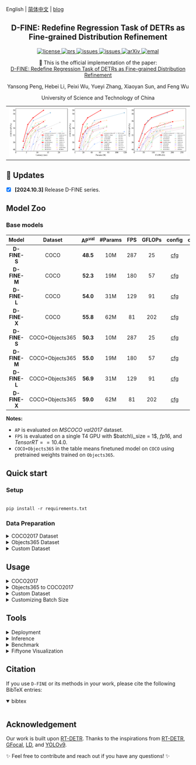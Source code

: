 <!--# [D-FINE: Redefine Regression Task of DETRs as Fine-grained Distribution Refinement](https://arxiv.org/abs/xxxxxx) -->
English | [简体中文](README_cn.md) | [blog](src/zoo/dfine/blog.md)

<h2 align="center">
  D-FINE: Redefine Regression Task of DETRs as Fine&#8209;grained&nbsp;Distribution&nbsp;Refinement
</h2>

<p align="center">
    <!-- <a href="https://github.com/lyuwenyu/RT-DETR/blob/main/LICENSE">
        <img alt="license" src="https://img.shields.io/badge/LICENSE-Apache%202.0-blue">
    </a> -->
    <a href="https://github.com/Peterande/D-FINE/blob/master/LICENSE">
        <img alt="license" src="https://img.shields.io/github/license/Peterande/D-FINE">
    </a>
    <a href="https://github.com/Peterande/D-FINE/pulls">
        <img alt="prs" src="https://img.shields.io/github/issues-pr/Peterande/D-FINE">
    </a>
    <a href="https://github.com/Peterande/D-FINE/issues">
        <img alt="issues" src="https://img.shields.io/github/issues/Peterande/D-FINE?color=pink">
    </a>
    <a href="https://github.com/Peterande/D-FINE">
        <img alt="issues" src="https://img.shields.io/github/stars/Peterande/D-FINE">
    </a>
    <a href="https://arxiv.org/abs/xxx.xxx">
        <img alt="arXiv" src="https://img.shields.io/badge/arXiv-xxx.xxx-red">
    </a>
    <a href="mailto: pengyansong@mail.ustc.edu.cn">
        <img alt="emal" src="https://img.shields.io/badge/contact_me-email-yellow">
    </a>
</p>

<p align="center">
    📄 This is the official implementation of the paper:
    <br>
    <a href="https://arxiv.org/abs/xxxxxx">D-FINE: Redefine Regression Task of DETRs as Fine-grained Distribution Refinement</a>
</p>


<p align="center">
Yansong Peng, Hebei Li, Peixi Wu, Yueyi Zhang, Xiaoyan Sun, and Feng Wu
</p>

<p align="center">
University of Science and Technology of China
</p>

<!-- <table><tr>
<td><img src=https://github.com/Peterande/storage/blob/master/latency.png border=0 width=333></td>
<td><img src=https://github.com/Peterande/storage/blob/master/params.png border=0 width=333></td>
<td><img src=https://github.com/Peterande/storage/blob/master/flops.png border=0 width=333></td>
</tr></table> -->

<table><tr>
<td><img src=https://github.com/Peterande/storage/blob/master/stats_padded.png border=0 width=1000></td>
</tr></table>


## 🚀 Updates
- [x] **\[2024.10.3\]** Release D-FINE series.
<!-- - 🔜 **\[Next\]** Release D-FINE series pretrained on Objects365. -->


## Model Zoo

### Base models
| Model | Dataset | AP<sup>val</sup> | #Params | FPS | GFLOPs | config | checkpoint |
| :---: | :---: | :---: |  :---: | :---: | :---: | :---: | :---: |
**D-FINE-S** | COCO | **48.5** |  10M | 287 | 25 | [cfg](./configs/dfine/dfine_hgnetv2_s_coco.yml) | [48.5](https://github.com/Peterande/storage/releases/download/dfinev1/dfine_s_coco.pth)
**D-FINE-M** | COCO | **52.3** |  19M | 180 | 57 | [cfg](./configs/dfine/dfine_hgnetv2_m_coco.yml) | [52.3](https://github.com/Peterande/storage/releases/download/dfinev1/dfine_m_coco.pth)
**D-FINE-L** | COCO | **54.0** |  31M | 129 | 91 | [cfg](./configs/dfine/dfine_hgnetv2_l_coco.yml) | [54.0](https://github.com/Peterande/storage/releases/download/dfinev1/dfine_l_coco.pth)
**D-FINE-X** | COCO | **55.8** |  62M | 81 | 202 | [cfg](./configs/dfine/dfine_hgnetv2_x_coco.yml) | [55.8](https://github.com/Peterande/storage/releases/download/dfinev1/dfine_x_coco.pth)
**D-FINE-S** | COCO+Objects365 | **50.3** |  10M | 287 | 25 | [cfg](./configs/dfine/objects365/dfine_hgnetv2_s_obj2coco.yml) | []()
**D-FINE-M** | COCO+Objects365 | **55.0** |  19M | 180 | 57 | [cfg](./configs/dfine/objects365/dfine_hgnetv2_m_obj2coco.yml) | []()
**D-FINE-L** | COCO+Objects365 | **56.9** |  31M | 129 | 91 | [cfg](./configs/dfine/objects365/dfine_hgnetv2_l_obj2coco.yml) | []()
**D-FINE-X** | COCO+Objects365 | **59.0** |  62M | 81 | 202 | [cfg](./configs/dfine/objects365/dfine_hgnetv2_x_obj2coco.yml) | []()

**Notes:**
- `AP` is evaluated on *MSCOCO val2017* dataset.
- `FPS` is evaluated on a single T4 GPU with $batch\\_size = 1$, $fp16$, and $TensorRT==10.4.0$.
- `COCO+Objects365` in the table means finetuned model on `COCO` using pretrained weights trained on `Objects365`.
<!-- - `Stage 1`: AP<sup>val</sup> before tuning off advanced augmentations in the final few epochs (Objects365 AP<sup>val</sup> if dataset is `COCO+365`). \
These ckpts offering better generalization.
- `Stage 2`: Best AP<sup>val</sup> after disabling advanced augmentations in the final few epochs. (COCO AP<sup>val</sup> if dataset is `COCO+365`) -->

## Quick start

### Setup

```shell

pip install -r requirements.txt
```







### Data Preparation

<details>
<summary> COCO2017 Dataset </summary>

1. Download COCO2017 from [OpenDataLab](https://opendatalab.com/OpenDataLab/COCO_2017). 
1. Modify paths in [coco_detection.yml](./configs/dataset/coco_detection.yml)

    ```yaml
    train_dataloader: 
        img_folder: /data/COCO2017/train2017/
        ann_file: /data/COCO2017/annotations/instances_train2017.json
    val_dataloader:
        img_folder: /data/COCO2017/val2017/
        ann_file: /data/COCO2017/annotations/instances_val2017.json
    ```
      
</details>

<details>
<summary> Objects365 Dataset </summary>

1. Download Objects365 from [OpenDataLab](https://opendatalab.com/OpenDataLab/Objects365). 

2. Set the Base Directory:
```shell
export BASE_DIR=/data/Objects365/data
```

3. Extract and organize the downloaded files, resulting directory structure:

```shell
${BASE_DIR}/train
├── images
│   ├── v1
│   │   ├── patch0
│   │   │   ├── 000000000.jpg
│   │   │   ├── 000000001.jpg
│   │   │   └── ... (more images)
│   ├── v2
│   │   ├── patchx
│   │   │   ├── 000000000.jpg
│   │   │   ├── 000000001.jpg
│   │   │   └── ... (more images)
├── zhiyuan_objv2_train.json
```

```shell
${BASE_DIR}/val
├── images
│   ├── v1
│   │   ├── patch0
│   │   │   ├── 000000000.jpg
│   │   │   └── ... (more images)
│   ├── v2
│   │   ├── patchx
│   │   │   ├── 000000000.jpg
│   │   │   └── ... (more images)
├── zhiyuan_objv2_val.json
```

4. Create a New Directory to Store Images from the Validation Set:
```shell
mkdir -p ${BASE_DIR}/train/images_from_val
```

5. Copy the v1 and v2 folders from the val directory into the train/images_from_val directory
```shell
cp -r ${BASE_DIR}/val/images/v1 ${BASE_DIR}/train/images_from_val/
cp -r ${BASE_DIR}/val/images/v2 ${BASE_DIR}/train/images_from_val/
```

6. Run remap_obj365.py to merge a subset of the validation set into the training set. Specifically, this script moves samples with indices between 5000 and 800000 from the validation set to the training set.
```shell
python tools/remap_obj365.py --base_dir ${BASE_DIR}
```


7. Run the resize_obj365.py script to resize any images in the dataset where the maximum edge length exceeds 640 pixels. Use the updated JSON file generated in Step 5 to process the sample data. Ensure that you resize images in both the train and val datasets to maintain consistency.
```shell
python tools/resize_obj365.py --base_dir ${BASE_DIR}
```

8. Modify paths in [obj365_detection.yml](./configs/dataset/obj365_detection.yml)

    ```yaml
    train_dataloader: 
        img_folder: /data/Objects365/data/train
        ann_file: /data/Objects365/data/train/new_zhiyuan_objv2_train_resized.json
    val_dataloader:
        img_folder:  /data/Objects365/data/val/
        ann_file:  /data/Objects365/data/val/new_zhiyuan_objv2_val_resized.json
    ```


</details>

<details>
<summary>Custom Dataset</summary>

To train on your custom dataset, you need to organize it in the COCO format. Follow the steps below to prepare your dataset:

1. **Set `remap_mscoco_category` to `False`:**

    This prevents the automatic remapping of category IDs to match the MSCOCO categories.

    ```yaml
    remap_mscoco_category: False
    ```

2. **Organize Images:**

    Structure your dataset directories as follows:

    ```shell
    dataset/
    ├── images/
    │   ├── train/
    │   │   ├── image1.jpg
    │   │   ├── image2.jpg
    │   │   └── ...
    │   ├── val/
    │   │   ├── image1.jpg
    │   │   ├── image2.jpg
    │   │   └── ...
    └── annotations/
        ├── instances_train.json
        ├── instances_val.json
        └── ...
    ```

    - **`images/train/`**: Contains all training images.
    - **`images/val/`**: Contains all validation images.
    - **`annotations/`**: Contains COCO-formatted annotation files.

3. **Convert Annotations to COCO Format:**

    If your annotations are not already in COCO format, you'll need to convert them. You can use the following Python script as a reference or utilize existing tools:

    ```python
    import json

    def convert_to_coco(input_annotations, output_annotations):
        # Implement conversion logic here
        pass

    if __name__ == "__main__":
        convert_to_coco('path/to/your_annotations.json', 'dataset/annotations/instances_train.json')
    ```

4. **Update Configuration Files:**

    Modify your [custom_detection.yml](./configs/dataset/custom_detection.yml).

    ```yaml
    task: detection
    
    evaluator:
      type: CocoEvaluator
      iou_types: ['bbox', ]

    num_classes: 777 # your dataset classes
    remap_mscoco_category: False
    
    train_dataloader: 
      type: DataLoader
      dataset: 
        type: CocoDetection
        img_folder: /data/yourdataset/train
        ann_file: /data/yourdataset/train/train.json
        return_masks: False
        transforms:
          type: Compose
          ops: ~
      shuffle: True
      num_workers: 4
      drop_last: True 
      collate_fn:
        type: BatchImageCollateFuncion
    
    val_dataloader:
      type: DataLoader
      dataset: 
        type: CocoDetection
        img_folder: /data/yourdataset/val
        ann_file: /data/yourdataset/val/ann.json
        return_masks: False
        transforms:
          type: Compose
          ops: ~ 
      shuffle: False
      num_workers: 4
      drop_last: False
      collate_fn:
        type: BatchImageCollateFuncion
    ```

</details>


## Usage
<details>
<summary> COCO2017 </summary>

<!-- <summary>1. Training </summary> -->
1. Set Model
```shell
export model=l
```

2. Training
```shell
CUDA_VISIBLE_DEVICES=0,1,2,3 torchrun --master_port=777 --nproc_per_node=4 train.py -c configs/dfine/dfine_hgnetv2_${model}_coco.yml --use-amp --seed=0
```

<!-- <summary>2. Testing </summary> -->
3. Testing
```shell
CUDA_VISIBLE_DEVICES=0,1,2,3 torchrun --master_port=777 --nproc_per_node=4 train.py -c configs/dfine/dfine_hgnetv2_${model}_coco.yml -r model.pth --test-only
```

<!-- <summary>3. Tuning </summary> -->
4. Tuning
```shell
CUDA_VISIBLE_DEVICES=0,1,2,3 torchrun --master_port=777 --nproc_per_node=4 train.py -c configs/dfine/dfine_hgnetv2_${model}_coco.yml -t model.pth --use-amp --seed=0
```
</details>


<details>
<summary> Objects365 to COCO2017 </summary>

1. Set Model
```shell
export model=l
```

2. Training on Objects365
```shell
CUDA_VISIBLE_DEVICES=0,1,2,3 torchrun --master_port=777 --nproc_per_node=4 train.py -c configs/dfine/objects365/dfine_hgnetv2_${model}_obj365.yml --use-amp --seed=0
```

3. Turning on COCO2017
```shell
CUDA_VISIBLE_DEVICES=0,1,2,3 torchrun --master_port=777 --nproc_per_node=4 train.py -c configs/dfine/objects365/dfine_hgnetv2_${model}_obj2coco.yml --use-amp --seed=0 -t model.pth
```

<!-- <summary>2. Testing </summary> -->
4. Testing
```shell
CUDA_VISIBLE_DEVICES=0,1,2,3 torchrun --master_port=777 --nproc_per_node=4 train.py -c configs/dfine/dfine_hgnetv2_${model}_coco.yml -r model.pth --test-only
```
</details>


<details>
<summary> Custom Dataset </summary>

1. Set Model
```shell
export model=l
```

2. Training on Custom Dataset
```shell
CUDA_VISIBLE_DEVICES=0,1,2,3 torchrun --master_port=777 --nproc_per_node=4 train.py -c configs/dfine/custom/dfine_hgnetv2_${model}_custom.yml --use-amp --seed=0
```
<!-- <summary>2. Testing </summary> -->
3. Testing
```shell
CUDA_VISIBLE_DEVICES=0,1,2,3 torchrun --master_port=777 --nproc_per_node=4 train.py -c configs/dfine/custom/dfine_hgnetv2_${model}_custom.yml -r model.pth --test-only
```
</details>

<details>
<summary> Customizing Batch Size </summary>

For example, if you want to double the total batch size when training D-FINE-L on COCO2017, here are the steps you should follow:

1. **Modify your [dataloader.yml](./configs/dfine/include/dataloader.yml)** to increase the `total_batch_size`:

    ```yaml
    train_dataloader: 
        total_batch_size: 64  # Previously it was 32, now doubled
    ```

2. **Modify your [dfine_hgnetv2_l_coco.yml](./configs/dfine/dfine_hgnetv2_l_coco.yml)**. Here’s how the key parameters should be adjusted:

    ```yaml
    optimizer:
    type: AdamW
    params: 
        - 
        params: '^(?=.*backbone)(?!.*norm|bn).*$'
        lr: 0.000025  # doubled, linear scaling law
        - 
        params: '^(?=.*(?:encoder|decoder))(?=.*(?:norm|bn)).*$'
        weight_decay: 0.

    lr: 0.0005  # doubled, linear scaling law
    betas: [0.9, 0.999]
    weight_decay: 0.0000625  # halved, probably need a grid search

    ema:  # added EMA settings
        decay: 0.9998  # adjusted by 1 - (1 - decay) * 2
        warmups: 500  # halved

    lr_warmup_scheduler:
        warmup_duration: 250  # halved
    ```

</details>


## Tools
<details>
<summary> Deployment </summary>

<!-- <summary>4. Export onnx </summary> -->
1. Setup
```shell
export model=l
pip install onnx onnxsim
```

2. Export onnx
```shell
python tools/deployment/export_onnx.py --check -c configs/dfine/dfine_hgnetv2_${model}_coco.yml -r model.pth
```

3. Export [tensorrt](https://docs.nvidia.com/deeplearning/tensorrt/install-guide/index.html)
```shell
trtexec --onnx="model.onnx" --saveEngine="model.engine" --fp16
```

</details>

<details>
<summary> Inference </summary>


1. Setup
```shell
export model=l
pip install -r tools/inference/requirements.txt
```


<!-- <summary>5. Inference </summary> -->
2. Inference (onnxruntime / tensorrt / torch)
```shell
python tools/inference/onnx_inf.py --onnx-file model.onnx --im-file image.jpg
python tools/inference/trt_inf.py --trt-file model.trt --im-file image.jpg
python tools/inference/torch_inf.py -c configs/dfine/dfine_hgnetv2_${model}_coco.yml -r model.pth --im-file image.jpg --device cuda:0
```
</details>

<details>
<summary> Benchmark </summary>

1. Setup
```shell
export model=l
pip install -r tools/benchmark/requirements.txt
```

<!-- <summary>6. Benchmark </summary> -->
2. Model FLOPs, MACs, and Params
```shell
python tools/benchmark/get_info.py -c configs/dfine/dfine_hgnetv2_${model}_coco.yml
```

2. TensorRT Latency
```shell
python tools/benchmark/trt_benchmark.py --COCO_dir path/to/COCO2017 --engine_dir model.engine
```
</details>

<details>
<summary> Fiftyone Visualization  </summary>

1. Setup
```shell
export model=l
pip install fiftyone
```
4. Voxel51 Fiftyone Visualization ([fiftyone](https://github.com/voxel51/fiftyone))
```shell
python tools/visualization/fiftyone_vis.py -c configs/dfine/dfine_hgnetv2_${model}_coco.yml -r model.pth
```
</details>



## Citation
If you use `D-FINE` or its methods in your work, please cite the following BibTeX entries:
<details open>
<summary> bibtex </summary>

```latex

```
</details>

## Acknowledgement
Our work is built upon [RT-DETR](https://github.com/lyuwenyu/RT-DETR).
Thanks to the inspirations from [RT-DETR](https://github.com/lyuwenyu/RT-DETR), [GFocal](https://github.com/implus/GFocal), [LD](https://github.com/HikariTJU/LD), and [YOLOv9](https://github.com/WongKinYiu/yolov9).

✨ Feel free to contribute and reach out if you have any questions! ✨
